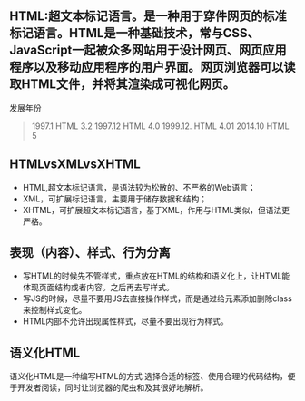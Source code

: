 ## HTML:超文本标记语言。是一种用于穿件网页的标准标记语言。HTML是一种基础技术，常与CSS、JavaScript一起被众多网站用于设计网页、网页应用程序以及移动应用程序的用户界面。网页浏览器可以读取HTML文件，并将其渲染成可视化网页。  

发展年份  
> 1997.1 HTML 3.2 
> 1997.12 HTML 4.0
> 1999.12. HTML 4.01
> 2014.10 HTML 5  

## HTMLvsXMLvsXHTML
* HTML,超文本标记语言，是语法较为松散的、不严格的Web语言；
* XML，可扩展标记语言，主要用于储存数据和结构；
* XHTML，可扩展超文本标记语言，基于XML，作用与HTML类似，但语法更严格。

## 表现（内容）、样式、行为分离  
* 写HTML的时候先不管样式，重点放在HTML的结构和语义化上，让HTML能体现页面结构或者内容。之后再去写样式。  
* 写JS的时候，尽量不要用JS去直接操作样式，而是通过给元素添加删除class来控制样式变化。
* HTML内部不允许出现属性样式，尽量不要出现行为样式。  

 ## 语义化HTML  
 语义化HTML是一种编写HTML的方式 
 选择合适的标签、使用合理的代码结构，便于开发者阅读，同时让浏览器的爬虫和及其很好地解析。  
  